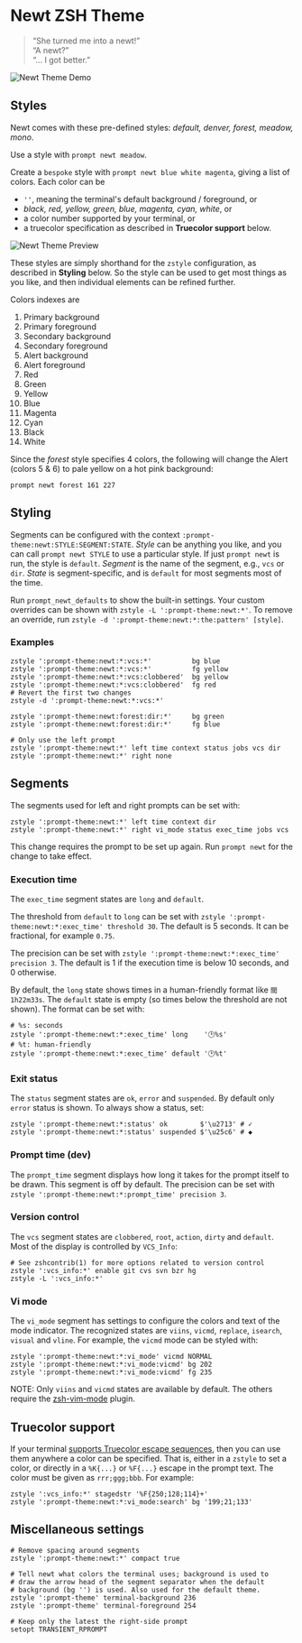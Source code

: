 Newt ZSH Theme
==============

>   “She turned me into a newt!”  
>   “A newt?”  
>   “… I got better.”  

![Newt Theme Demo][demo]

[demo]: https://gist.githubusercontent.com/softmoth/2910577d28970c80b58f8b55c34d58c1/raw/newt-demo.png

Styles
------

Newt comes with these pre-defined styles:
*default, denver, forest, meadow, mono*.

Use a style with `prompt newt meadow`.

Create a `bespoke` style with `prompt newt blue white magenta`, giving
a list of colors. Each color can be

- `''`, meaning the terminal's default background / foreground, or
- *black, red, yellow, green, blue, magenta, cyan, white*, or
- a color number supported by your terminal, or
- a truecolor specification as described in **Truecolor support** below.

![Newt Theme Preview][preview]

[preview]: https://gist.githubusercontent.com/softmoth/2910577d28970c80b58f8b55c34d58c1/raw/newt-preview.png

These styles are simply shorthand for the `zstyle` configuration, as
described in **Styling** below. So the style can be used to get most
things as you like, and then individual elements can be refined further.

Colors indexes are

1.  Primary background
2.  Primary foreground
3.  Secondary background
4.  Secondary foreground
5.  Alert background
6.  Alert foreground
7.  Red
8.  Green
9.  Yellow
10. Blue
11. Magenta
12. Cyan
13. Black
14. White

Since the *forest* style specifies 4 colors, the following will
change the Alert (colors 5 & 6) to pale yellow on a hot pink
background:

    prompt newt forest 161 227

Styling
-------

Segments can be configured with the context
`:prompt-theme:newt:STYLE:SEGMENT:STATE`. *Style* can be
anything you like, and you can call `prompt newt STYLE` to
use a particular style. If just `prompt newt` is run, the
style is `default`. *Segment* is the name of the segment, e.g.,
`vcs` or `dir`. *State* is segment-specific, and is `default`
for most segments most of the time.

Run `prompt_newt_defaults` to show the built-in settings.
Your custom overrides can be shown with `zstyle -L ':prompt-theme:newt:*'`.
To remove an override, run
`zstyle -d ':prompt-theme:newt:*:the:pattern' [style]`.

### Examples

    zstyle ':prompt-theme:newt:*:vcs:*'          bg blue
    zstyle ':prompt-theme:newt:*:vcs:*'          fg yellow
    zstyle ':prompt-theme:newt:*:vcs:clobbered'  bg yellow
    zstyle ':prompt-theme:newt:*:vcs:clobbered'  fg red
    # Revert the first two changes
    zstyle -d ':prompt-theme:newt:*:vcs:*'

    zstyle ':prompt-theme:newt:forest:dir:*'     bg green
    zstyle ':prompt-theme:newt:forest:dir:*'     fg blue

    # Only use the left prompt
    zstyle ':prompt-theme:newt:*' left time context status jobs vcs dir
    zstyle ':prompt-theme:newt:*' right none

Segments
--------

The segments used for left and right prompts can be set with:

    zstyle ':prompt-theme:newt:*' left time context dir
    zstyle ':prompt-theme:newt:*' right vi_mode status exec_time jobs vcs

This change requires the prompt to be set up again. Run `prompt newt`
for the change to take effect.

### Execution time

The `exec_time` segment states are `long` and `default`.

The threshold from `default` to `long` can be set with
`zstyle ':prompt-theme:newt:*:exec_time' threshold 30`.
The default is 5 seconds. It can be fractional, for example `0.75`.

The precision can be set with
`zstyle ':prompt-theme:newt:*:exec_time' precision 3`.
The default is 1 if the execution time is below 10 seconds,
and 0 otherwise.

By default, the `long` state shows times in a human-friendly format
like `間1h22m33s`. The `default` state is empty (so times below the
threshold are not shown). The format can be set with:

    # %s: seconds
    zstyle ':prompt-theme:newt:*:exec_time' long    '🕑%s'
    # %t: human-friendly
    zstyle ':prompt-theme:newt:*:exec_time' default '🕑%t'

### Exit status

The `status` segment states are `ok`, `error` and `suspended`. By default
only `error` status is shown. To always show a status, set:

    zstyle ':prompt-theme:newt:*:status' ok        $'\u2713' # ✓
    zstyle ':prompt-theme:newt:*:status' suspended $'\u25c6' # ◆

### Prompt time (dev)

The `prompt_time` segment displays how long it takes for the prompt
itself to be drawn. This segment is off by default. The precision can be
set with `zstyle ':prompt-theme:newt:*:prompt_time' precision 3`.

### Version control

The `vcs` segment states are `clobbered`, `root`, `action`, `dirty`
and `default`. Most of the display is controlled by `VCS_Info`:

    # See zshcontrib(1) for more options related to version control
    zstyle ':vcs_info:*' enable git cvs svn bzr hg
    zstyle -L ':vcs_info:*'

### Vi mode

The `vi_mode` segment has settings to configure the colors and
text of the mode indicator. The recognized states are `viins`,
`vicmd`, `replace`, `isearch`, `visual` and `vline`. For example,
the `vicmd` mode can be styled with:

    zstyle ':prompt-theme:newt:*:vi_mode' vicmd NORMAL
    zstyle ':prompt-theme:newt:*:vi_mode:vicmd' bg 202
    zstyle ':prompt-theme:newt:*:vi_mode:vicmd' fg 235

NOTE: Only `viins` and `vicmd` states are available by default.
The others require the [zsh-vim-mode][] plugin.

[zsh-vim-mode]: https://github.com/softmoth/zsh-vim-mode

Truecolor support
-----------------

If your terminal [supports Truecolor escape sequences][truecolor],
then you can use them anywhere a color can be specified. That is,
either in a `zstyle` to set a color, or directly in a `%K{...}` or
`%F{...}` escape in the prompt text. The color must be given as
`rrr;ggg;bbb`. For example:

    zstyle ':vcs_info:*' stagedstr '%F{250;128;114}+'
    zstyle ':prompt-theme:newt:*:vi_mode:search' bg '199;21;133'

[truecolor]: https://gist.github.com/XVilka/8346728

Miscellaneous settings
----------------------

    # Remove spacing around segments
    zstyle ':prompt-theme:newt:*' compact true

    # Tell newt what colors the terminal uses; background is used to
    # draw the arrow head of the segment separator when the default
    # background (bg '') is used. Also used for the default theme.
    zstyle ':prompt-theme' terminal-background 236
    zstyle ':prompt-theme' terminal-foreground 254

    # Keep only the latest the right-side prompt
    setopt TRANSIENT_RPROMPT

